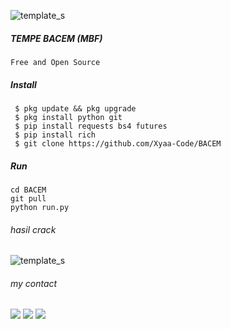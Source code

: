 ![template_s](https://github.com/Xyaa-Code/BACEM/blob/main/data/images%20(1).jpeg)


##### TEMPE BACEM (MBF) 
```Free and Open Source```

##### Install

```
 $ pkg update && pkg upgrade
 $ pkg install python git
 $ pip install requests bs4 futures
 $ pip install rich
 $ git clone https://github.com/Xyaa-Code/BACEM
 ```

##### Run

```
cd BACEM
git pull
python run.py
```

###### hasil crack
![template_s](https://github.com/Xyaa-Code/BACEM/blob/main/data/IMG_20230115_165503.jpg)

###### my contact
[![](https://img.shields.io/badge/Facebook-blue?logo=Facebook&logoColor=blue&labelColor=white)](https://www.facebook.com/Aditya.putraXD991)
[![](https://img.shields.io/badge/Whatsapp-CHAT-red?logo=Whatsapp&logoColor=Brightgreen&labelColor=white)](https://wa.me/+16143244921)
[![](https://img.shields.io/badge/Instagram-Blue?logo=Instagram&logoColor=blue&labelColor=white)](https://www.instagram.com/xyaacode)<br><br>
